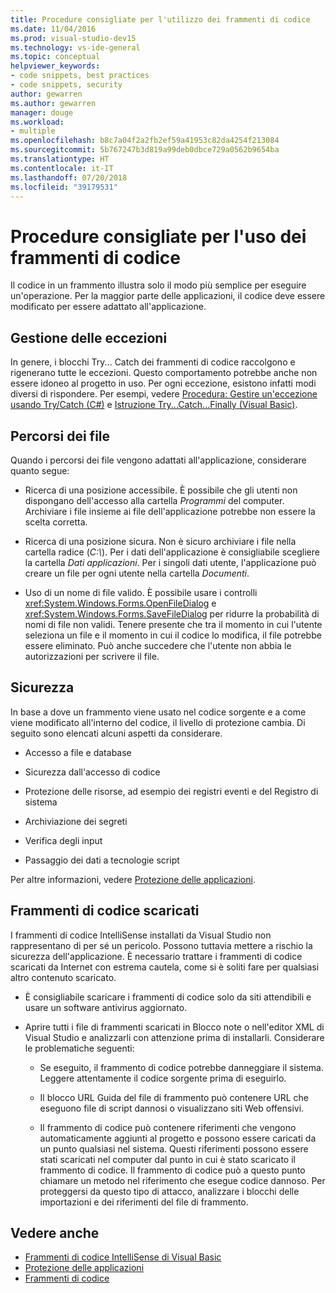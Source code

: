 ```yaml
---
title: Procedure consigliate per l'utilizzo dei frammenti di codice
ms.date: 11/04/2016
ms.prod: visual-studio-dev15
ms.technology: vs-ide-general
ms.topic: conceptual
helpviewer_keywords:
- code snippets, best practices
- code snippets, security
author: gewarren
ms.author: gewarren
manager: douge
ms.workload:
- multiple
ms.openlocfilehash: b8c7a04f2a2fb2ef59a41953c82da4254f213084
ms.sourcegitcommit: 5b767247b3d819a99deb0dbce729a0562b9654ba
ms.translationtype: HT
ms.contentlocale: it-IT
ms.lasthandoff: 07/20/2018
ms.locfileid: "39179531"
---
```

# <a name="best-practices-for-using-code-snippets"></a>Procedure consigliate per l'uso dei frammenti di codice

Il codice in un frammento illustra solo il modo più semplice per eseguire un'operazione. Per la maggior parte delle applicazioni, il codice deve essere modificato per essere adattato all'applicazione.

## <a name="handling-exceptions"></a>Gestione delle eccezioni

In genere, i blocchi Try... Catch dei frammenti di codice raccolgono e rigenerano tutte le eccezioni. Questo comportamento potrebbe anche non essere idoneo al progetto in uso. Per ogni eccezione, esistono infatti modi diversi di rispondere. Per esempi, vedere [Procedura: Gestire un'eccezione usando Try/Catch (C#)](/dotnet/csharp/programming-guide/exceptions/how-to-handle-an-exception-using-try-catch) e [Istruzione Try...Catch...Finally (Visual Basic)](/dotnet/visual-basic/language-reference/statements/try-catch-finally-statement).

## <a name="file-locations"></a>Percorsi dei file

Quando i percorsi dei file vengono adattati all'applicazione, considerare quanto segue:

- Ricerca di una posizione accessibile. È possibile che gli utenti non dispongano dell'accesso alla cartella *Programmi* del computer. Archiviare i file insieme ai file dell'applicazione potrebbe non essere la scelta corretta.

- Ricerca di una posizione sicura. Non è sicuro archiviare i file nella cartella radice (*C:\\*). Per i dati dell'applicazione è consigliabile scegliere la cartella *Dati applicazioni*. Per i singoli dati utente, l'applicazione può creare un file per ogni utente nella cartella *Documenti*.

- Uso di un nome di file valido. È possibile usare i controlli <xref:System.Windows.Forms.OpenFileDialog> e <xref:System.Windows.Forms.SaveFileDialog> per ridurre la probabilità di nomi di file non validi. Tenere presente che tra il momento in cui l'utente seleziona un file e il momento in cui il codice lo modifica, il file potrebbe essere eliminato. Può anche succedere che l'utente non abbia le autorizzazioni per scrivere il file.

## <a name="security"></a>Sicurezza

In base a dove un frammento viene usato nel codice sorgente e a come viene modificato all'interno del codice, il livello di protezione cambia. Di seguito sono elencati alcuni aspetti da considerare.

- Accesso a file e database

- Sicurezza dall'accesso di codice

- Protezione delle risorse, ad esempio dei registri eventi e del Registro di sistema

- Archiviazione dei segreti

- Verifica degli input

- Passaggio dei dati a tecnologie script

Per altre informazioni, vedere [Protezione delle applicazioni](../ide/securing-applications.md).

## <a name="downloaded-code-snippets"></a>Frammenti di codice scaricati

I frammenti di codice IntelliSense installati da Visual Studio non rappresentano di per sé un pericolo. Possono tuttavia mettere a rischio la sicurezza dell'applicazione. È necessario trattare i frammenti di codice scaricati da Internet con estrema cautela, come si è soliti fare per qualsiasi altro contenuto scaricato.

- È consigliabile scaricare i frammenti di codice solo da siti attendibili e usare un software antivirus aggiornato.

- Aprire tutti i file di frammenti scaricati in Blocco note o nell'editor XML di Visual Studio e analizzarli con attenzione prima di installarli. Considerare le problematiche seguenti:

    - Se eseguito, il frammento di codice potrebbe danneggiare il sistema. Leggere attentamente il codice sorgente prima di eseguirlo.

    - Il blocco URL Guida del file di frammento può contenere URL che eseguono file di script dannosi o visualizzano siti Web offensivi.

    - Il frammento di codice può contenere riferimenti che vengono automaticamente aggiunti al progetto e possono essere caricati da un punto qualsiasi nel sistema. Questi riferimenti possono essere stati scaricati nel computer dal punto in cui è stato scaricato il frammento di codice. Il frammento di codice può a questo punto chiamare un metodo nel riferimento che esegue codice dannoso. Per proteggersi da questo tipo di attacco, analizzare i blocchi delle importazioni e dei riferimenti del file di frammento.

## <a name="see-also"></a>Vedere anche

- [Frammenti di codice IntelliSense di Visual Basic](/dotnet/visual-basic/developing-apps/using-ide/intellisense-code-snippets)
- [Protezione delle applicazioni](../ide/securing-applications.md)
- [Frammenti di codice](../ide/code-snippets.md)